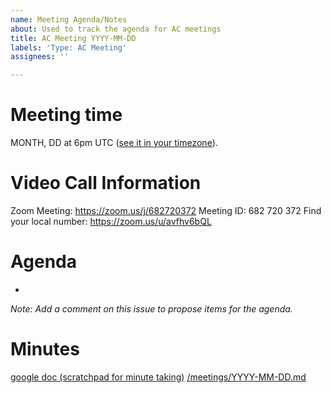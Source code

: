 ```yaml
---
name: Meeting Agenda/Notes
about: Used to track the agenda for AC meetings
title: AC Meeting YYYY-MM-DD
labels: 'Type: AC Meeting'
assignees: ''

---
```


# Meeting time

MONTH, DD at 6pm UTC ([see it in your timezone](https://www.timeanddate.com/worldclock/fixedtime.html?msg=AMP+AC+video+conference&iso=YYYYMMDDT18&ah=1)).

# Video Call Information
 
Zoom Meeting: https://zoom.us/j/682720372
Meeting ID: 682 720 372
Find your local number: https://zoom.us/u/avfhv6bQL

# Agenda

*

*Note: Add a comment on this issue to propose items for the agenda.*

# Minutes

[google doc (scratchpad for minute taking)](https://docs.google.com/document/d/1yUezobTPggLO7wSHN9c6W-LPVjzrpA8aU1-lKKdZxKU/edit?usp=sharing)
[/meetings/YYYY-MM-DD.md](https://github.com/ampproject/meta-ac/blob/master/meetings/YYYY-MM-DD.md)
